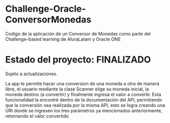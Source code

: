 # Challenge-Oracle-ConversorMonedas
Codigo de la aplicación de un Conversor de Monedas como parte del Challenge-based learning de AluraLatam y Oracle ONE

<h1>Estado del proyecto: FINALIZADO</h1>
Sujeto a actualizaciones.

La app te permite hacer una conversion de una moneda a otra de manera libre, el usuario mediante la clase Scanner elige su moneda inicial, la moneda destino (a convertir) y finalmente ingresa el valor a convertir.
Esta funcionalidad la encontré dentro de la documentación del API, permitiendo que la conversión sea realizada por la misma API, esto se logra creando una URI donde se ingresen los tres parámetros ya mencionados anteriormente, retornando el valor convertido
